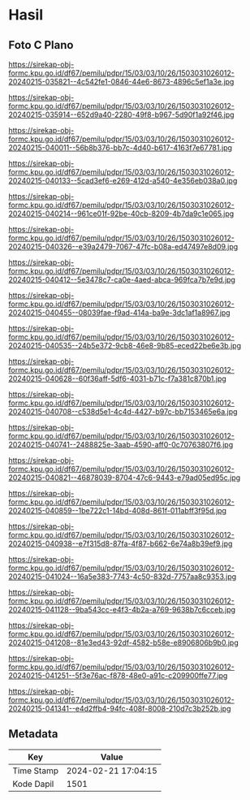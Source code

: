 # Hasil

## Foto C Plano

https://sirekap-obj-formc.kpu.go.id/df67/pemilu/pdpr/15/03/03/10/26/1503031026012-20240215-035821--4c542fe1-0846-44e6-8673-4896c5ef1a3e.jpg

https://sirekap-obj-formc.kpu.go.id/df67/pemilu/pdpr/15/03/03/10/26/1503031026012-20240215-035914--652d9a40-2280-49f8-b967-5d90f1a92f46.jpg

https://sirekap-obj-formc.kpu.go.id/df67/pemilu/pdpr/15/03/03/10/26/1503031026012-20240215-040011--56b8b376-bb7c-4d40-b617-4163f7e67781.jpg

https://sirekap-obj-formc.kpu.go.id/df67/pemilu/pdpr/15/03/03/10/26/1503031026012-20240215-040133--5cad3ef6-e269-412d-a540-4e356eb038a0.jpg

https://sirekap-obj-formc.kpu.go.id/df67/pemilu/pdpr/15/03/03/10/26/1503031026012-20240215-040214--961ce01f-92be-40cb-8209-4b7da9c1e065.jpg

https://sirekap-obj-formc.kpu.go.id/df67/pemilu/pdpr/15/03/03/10/26/1503031026012-20240215-040326--e39a2479-7067-47fc-b08a-ed47497e8d09.jpg

https://sirekap-obj-formc.kpu.go.id/df67/pemilu/pdpr/15/03/03/10/26/1503031026012-20240215-040412--5e3478c7-ca0e-4aed-abca-969fca7b7e9d.jpg

https://sirekap-obj-formc.kpu.go.id/df67/pemilu/pdpr/15/03/03/10/26/1503031026012-20240215-040455--08039fae-f9ad-414a-ba9e-3dc1af1a8967.jpg

https://sirekap-obj-formc.kpu.go.id/df67/pemilu/pdpr/15/03/03/10/26/1503031026012-20240215-040535--24b5e372-9cb8-46e8-9b85-eced22be6e3b.jpg

https://sirekap-obj-formc.kpu.go.id/df67/pemilu/pdpr/15/03/03/10/26/1503031026012-20240215-040628--60f36aff-5df6-4031-b71c-f7a381c870b1.jpg

https://sirekap-obj-formc.kpu.go.id/df67/pemilu/pdpr/15/03/03/10/26/1503031026012-20240215-040708--c538d5e1-4c4d-4427-b97c-bb7153465e6a.jpg

https://sirekap-obj-formc.kpu.go.id/df67/pemilu/pdpr/15/03/03/10/26/1503031026012-20240215-040741--2488825e-3aab-4590-aff0-0c70763807f6.jpg

https://sirekap-obj-formc.kpu.go.id/df67/pemilu/pdpr/15/03/03/10/26/1503031026012-20240215-040821--46878039-8704-47c6-9443-e79ad05ed95c.jpg

https://sirekap-obj-formc.kpu.go.id/df67/pemilu/pdpr/15/03/03/10/26/1503031026012-20240215-040859--1be722c1-14bd-408d-861f-011abff3f95d.jpg

https://sirekap-obj-formc.kpu.go.id/df67/pemilu/pdpr/15/03/03/10/26/1503031026012-20240215-040938--e7f315d8-87fa-4f87-b662-6e74a8b39ef9.jpg

https://sirekap-obj-formc.kpu.go.id/df67/pemilu/pdpr/15/03/03/10/26/1503031026012-20240215-041024--16a5e383-7743-4c50-832d-7757aa8c9353.jpg

https://sirekap-obj-formc.kpu.go.id/df67/pemilu/pdpr/15/03/03/10/26/1503031026012-20240215-041128--9ba543cc-e4f3-4b2a-a769-9638b7c6cceb.jpg

https://sirekap-obj-formc.kpu.go.id/df67/pemilu/pdpr/15/03/03/10/26/1503031026012-20240215-041208--81e3ed43-92df-4582-b58e-e8906806b9b0.jpg

https://sirekap-obj-formc.kpu.go.id/df67/pemilu/pdpr/15/03/03/10/26/1503031026012-20240215-041251--5f3e76ac-f878-48e0-a91c-c209900ffe77.jpg

https://sirekap-obj-formc.kpu.go.id/df67/pemilu/pdpr/15/03/03/10/26/1503031026012-20240215-041341--e4d2ffb4-94fc-408f-8008-210d7c3b252b.jpg


## Metadata

| Key        | Value               |
| ---------- | ------------------- |
| Time Stamp | 2024-02-21 17:04:15 |
| Kode Dapil | 1501                |



